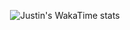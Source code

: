 <div align="center">
  
  ![Justin's WakaTime stats](https://github-readme-stats-blush-nu-45.vercel.app/api/wakatime?username=JustinLee9&theme=radical&layout=compact&v2")
  
</div>
